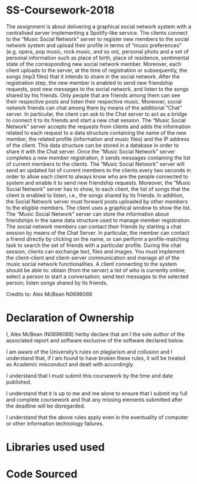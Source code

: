 # SS-Coursework-2018

The assignment is about delivering a graphical social network system with a centralised server implementing a
Spotify-like service. The clients connect to the “Music Social Network” server to register new members to the social
network system and upload their profile in terms of “music preferences” (e.g. opera, pop music, rock music, and so
on), personal photo and a set of personal information such as place of birth, place of residence, sentimental state of
the corresponding new social network member. Moreover, each client uploads to the server, at the time of
registration or subsequently, the songs (mp3 files) that it intends to share in the social network. After the registration
step, the new member is enabled to send new friendship requests, post new messages to the social network, and
listen to the songs shared by his friends. Only people that are friends among them can see their respective posts and
listen their respective music. Moreover, social network friends can chat among them by means of the additional
“Chat” server. In particular, the client can ask to the Chat server to act as a bridge to connect it to its friends and
start a new chat session.
The “Music Social Network” server accepts the requests from clients and adds the information related to each
request to a data structure containing the name of the new member, the related profile (information and music files)
and the IP address of the client. This data structure can be stored in a database in order to share it with the Chat
server. Once the “Music Social Network” server completes a new member registration, it sends messages containing
the list of current members to the clients. The “Music Social Network” server will send an updated list of current
members to the clients every two seconds in order to allow each client to always know who are the people connected
to system and enable it to send new friendship requests. Moreover, the “Music Social Network” server has to show,
to each client, the list of songs that the client is enabled to listen, i.e., the songs shared by its friends. In addition, the
Social Network server must forward posts uploaded by other members to the eligible members. The client uses a
graphical window to show the list. The “Music Social Network” server can store the information about friendships
in the same data structure used to manage member registration.
The social network members can contact their friends by starting a chat session by means of the Chat Server. In
particular, the member can contact a friend directly by clicking on the name, or can perform a profile-matching task
to search the set of friends with a particular profile. During the chat session, clients can exchange text, files and
images.
You must implement the client-client and client-server communication and manage all of the music social network
functionalities. A client connecting to the system should be able to: obtain (from the server) a list of who is currently
online; select a person to start a conversation; send text messages to the selected person; listen songs shared by its
friends.

Credits to:
Alex McBean
N0696066

# Declaration of Ownership 

I, Alex McBean (N0696066) herby declare that am I the sole author of the associated report and software exclusive of the software declared below.

I am aware of the University’s rules on plagiarism and collusion and I understand that, if I am found to have broken these rules, it will be treated as Academic misconduct and dealt with accordingly.

I understand that I must submit this coursework by the time and date published.

I understand that it is up to me and me alone to ensure that I submit my full and complete coursework and that any missing elements submitted after the deadline will be disregarded.

I understand that the above rules apply even in the eventuality of computer or other information technology failures.

# Libraries used used


# Code Sourced
